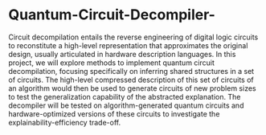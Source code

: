 # Quantum-Circuit-Decompiler-
Circuit decompilation entails the reverse engineering of digital logic circuits to reconstitute a high-level representation
that approximates the original design, usually articulated in hardware description languages. In this project, we will
explore methods to implement quantum circuit decompilation, focusing specifically on inferring shared structures in
a set of circuits. The high-level compressed description of this set of circuits of an algorithm would then be used
to generate circuits of new problem sizes to test the generalization capability of the abstracted explanation. The
decompiler will be tested on algorithm-generated quantum circuits and hardware-optimized versions of these circuits
to investigate the explainability-efficiency trade-off.
